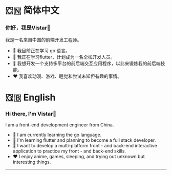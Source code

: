 # 🇨🇳 简体中文

### 你好，我是Vistar👋

我是一名来自中国的前端开发工程师。

- 🔭 我目前正在学习 go 语言。
- 🌱 我正在学习flutter，计划成为一名全栈开发人员。
- 🤔 我想开发一个支持多平台的前后端交互应用程序，以此来锻炼我的前后端技能。
- ❤️ 我喜欢动漫、游戏、睡觉和尝试未知但有趣的事情。

# 🇬🇧 English

### Hi there, I'm Vistar👋

I am a front-end development engineer from China. 

- 🔭 I am currently learning the go language.
- 🌱 I'm learning flutter and planning to become a full stack developer.
- 🤔 I want to develop a multi-platform front - and back-end interactive application to practice my front - and back-end skills.
- ❤️ I enjoy anime, games, sleeping, and trying out unknown but interesting things.
  
---

